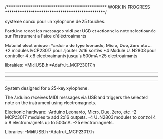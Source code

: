 
/***********************************************    WORK IN PROGRESS     ***********************************************/


systeme concu pour un xylophone de 25 touches.

l'arduino recoit les messages midi par USB et actionne la note selectionnée sur l'instrument a l'aide d'éléctroaimants

Materiel electronique :
*arduino de type leonardo, Micro, Due, Zero etc ...
*2 modules MCP23017 pour ajouter 2x16 sorties
*4 Module ULN2803 pour controller 4 x 8 electroaimants jusqu'a 500mA
*25 electroaimants

librairies:
*MidiUSB.h
*Adafruit_MCP23017.h

--------------------------------------------------------------------------------------------------------
******************************************************************************************************
--------------------------------------------------------------------------------------------------------

System designed for a 25-key xylophone.

The Arduino receives MIDI messages via USB and triggers the selected note on the instrument using electromagnets.

Electronic hardware:
-Arduino Leonardo, Micro, Due, Zero, etc.
-2 MCP23017 modules to add 2x16 outputs.
-4 ULN2803 modules to control 4 x 8 electromagnets up to 500mA.
-25 electromagnets.

Libraries:
-MidiUSB.h
-Adafruit_MCP23017.h
